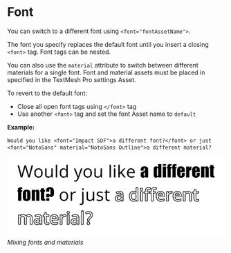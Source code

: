 # Font

You can switch to a different font using `<font="fontAssetName">`.

The font you specify replaces the default font until you insert a closing `<font>` tag. Font tags can be nested.

You can also use the `material` attribute to switch between different materials for a single font. Font and material assets must be placed in specified in the TextMesh Pro settings Asset.

To revert to the default font:
* Close all open font tags using  `</font>` tag
* Use another `<font>` tag and set the font Asset name to `default`

**Example:**

```
Would you like <font="Impact SDF">a different font?</font> or just <font="NotoSans" material="NotoSans Outline">a different material?
```

![](images/TMP_RichTextFont.png)<br/>
_Mixing fonts and materials_
